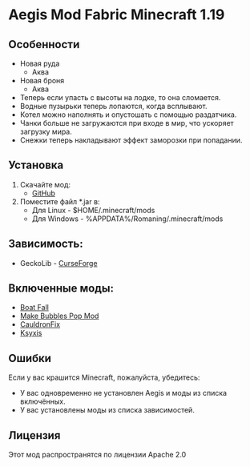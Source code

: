 # Aegis Mod Fabric Minecraft 1.19

## Особенности

- Новая руда
  - Аква 
- Новая броня
  - Аква
- Теперь если упасть с высоты на лодке, то она сломается.
- Водные пузырьки теперь лопаются, когда всплывают.
- Котел можно наполнять и опустошать с помощью раздатчика.
- Чанки больше не загружаются при входе в мир, что ускоряет загрузку мира.
- Снежки теперь накладывают эффект заморозки при попадании.

## Установка

1. Скачайте мод:
   - [GitHub](https://github.com/fakelog/aegis/releases)
2. Поместите файл *.jar в:
   - Для Linux - $HOME/.minecraft/mods
   - Для Windows - %APPDATA%/Romaning/.minecraft/mods


## Зависимость:

- GeckoLib - [CurseForge](https://www.curseforge.com/minecraft/mc-mods/geckolib)

## Включенные моды:

- [Boat Fall](https://github.com/EcoBuilder13/boat-fall)
- [Make Bubbles Pop Mod](https://github.com/Tschipcraft/fabric_make_bubbles_pop_mod)
- [CauldronFix](https://github.com/omoflop/CauldronFix)
- [Ksyxis](https://github.com/VidTu/Ksyxis)


## Ошибки

Если у вас крашится Minecraft, пожалуйста, убедитесь:
- У вас одновременно не установлен Aegis и моды из списка включённых.
- У вас установлены моды из списка зависимостей.

## Лицензия

Этот мод распространятся по лицензии Apache 2.0
